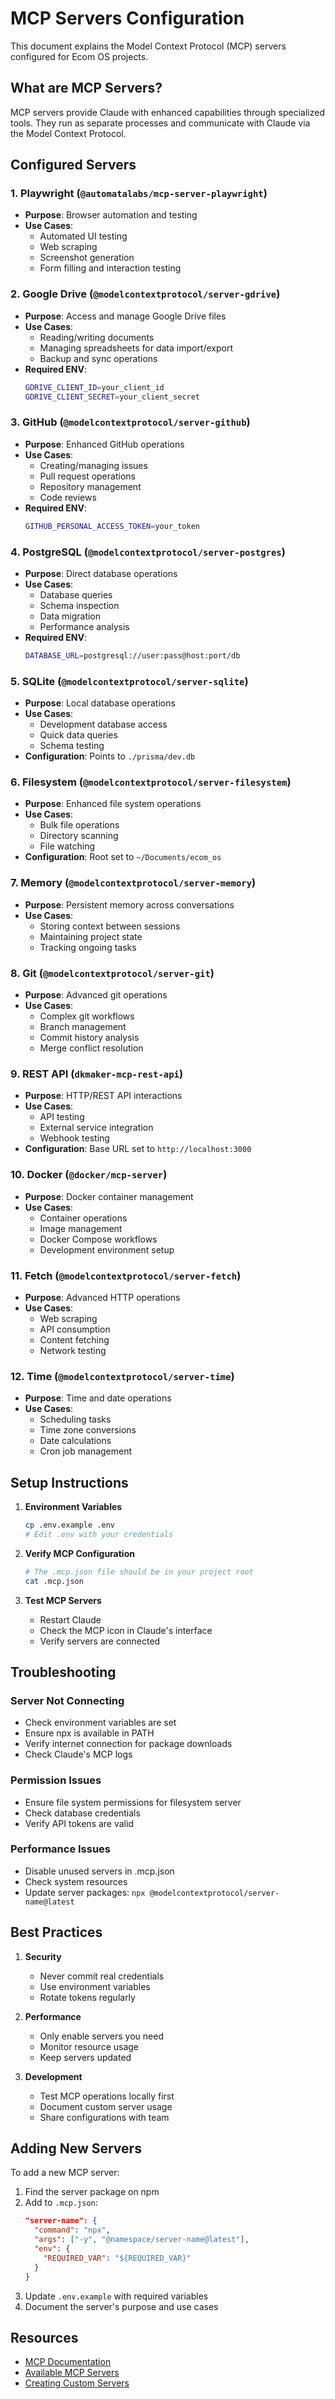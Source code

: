# MCP Servers Configuration

This document explains the Model Context Protocol (MCP) servers configured for Ecom OS projects.

## What are MCP Servers?

MCP servers provide Claude with enhanced capabilities through specialized tools. They run as separate processes and communicate with Claude via the Model Context Protocol.

## Configured Servers

### 1. **Playwright** (`@automatalabs/mcp-server-playwright`)
- **Purpose**: Browser automation and testing
- **Use Cases**: 
  - Automated UI testing
  - Web scraping
  - Screenshot generation
  - Form filling and interaction testing

### 2. **Google Drive** (`@modelcontextprotocol/server-gdrive`)
- **Purpose**: Access and manage Google Drive files
- **Use Cases**:
  - Reading/writing documents
  - Managing spreadsheets for data import/export
  - Backup and sync operations
- **Required ENV**:
  ```bash
  GDRIVE_CLIENT_ID=your_client_id
  GDRIVE_CLIENT_SECRET=your_client_secret
  ```

### 3. **GitHub** (`@modelcontextprotocol/server-github`)
- **Purpose**: Enhanced GitHub operations
- **Use Cases**:
  - Creating/managing issues
  - Pull request operations
  - Repository management
  - Code reviews
- **Required ENV**:
  ```bash
  GITHUB_PERSONAL_ACCESS_TOKEN=your_token
  ```

### 4. **PostgreSQL** (`@modelcontextprotocol/server-postgres`)
- **Purpose**: Direct database operations
- **Use Cases**:
  - Database queries
  - Schema inspection
  - Data migration
  - Performance analysis
- **Required ENV**:
  ```bash
  DATABASE_URL=postgresql://user:pass@host:port/db
  ```

### 5. **SQLite** (`@modelcontextprotocol/server-sqlite`)
- **Purpose**: Local database operations
- **Use Cases**:
  - Development database access
  - Quick data queries
  - Schema testing
- **Configuration**: Points to `./prisma/dev.db`

### 6. **Filesystem** (`@modelcontextprotocol/server-filesystem`)
- **Purpose**: Enhanced file system operations
- **Use Cases**:
  - Bulk file operations
  - Directory scanning
  - File watching
- **Configuration**: Root set to `~/Documents/ecom_os`

### 7. **Memory** (`@modelcontextprotocol/server-memory`)
- **Purpose**: Persistent memory across conversations
- **Use Cases**:
  - Storing context between sessions
  - Maintaining project state
  - Tracking ongoing tasks

### 8. **Git** (`@modelcontextprotocol/server-git`)
- **Purpose**: Advanced git operations
- **Use Cases**:
  - Complex git workflows
  - Branch management
  - Commit history analysis
  - Merge conflict resolution

### 9. **REST API** (`dkmaker-mcp-rest-api`)
- **Purpose**: HTTP/REST API interactions
- **Use Cases**:
  - API testing
  - External service integration
  - Webhook testing
- **Configuration**: Base URL set to `http://localhost:3000`

### 10. **Docker** (`@docker/mcp-server`)
- **Purpose**: Docker container management
- **Use Cases**:
  - Container operations
  - Image management
  - Docker Compose workflows
  - Development environment setup

### 11. **Fetch** (`@modelcontextprotocol/server-fetch`)
- **Purpose**: Advanced HTTP operations
- **Use Cases**:
  - Web scraping
  - API consumption
  - Content fetching
  - Network testing

### 12. **Time** (`@modelcontextprotocol/server-time`)
- **Purpose**: Time and date operations
- **Use Cases**:
  - Scheduling tasks
  - Time zone conversions
  - Date calculations
  - Cron job management

## Setup Instructions

1. **Environment Variables**
   ```bash
   cp .env.example .env
   # Edit .env with your credentials
   ```

2. **Verify MCP Configuration**
   ```bash
   # The .mcp.json file should be in your project root
   cat .mcp.json
   ```

3. **Test MCP Servers**
   - Restart Claude
   - Check the MCP icon in Claude's interface
   - Verify servers are connected

## Troubleshooting

### Server Not Connecting
- Check environment variables are set
- Ensure npx is available in PATH
- Verify internet connection for package downloads
- Check Claude's MCP logs

### Permission Issues
- Ensure file system permissions for filesystem server
- Check database credentials
- Verify API tokens are valid

### Performance Issues
- Disable unused servers in .mcp.json
- Check system resources
- Update server packages: `npx @modelcontextprotocol/server-name@latest`

## Best Practices

1. **Security**
   - Never commit real credentials
   - Use environment variables
   - Rotate tokens regularly

2. **Performance**
   - Only enable servers you need
   - Monitor resource usage
   - Keep servers updated

3. **Development**
   - Test MCP operations locally first
   - Document custom server usage
   - Share configurations with team

## Adding New Servers

To add a new MCP server:

1. Find the server package on npm
2. Add to `.mcp.json`:
   ```json
   "server-name": {
     "command": "npx",
     "args": ["-y", "@namespace/server-name@latest"],
     "env": {
       "REQUIRED_VAR": "${REQUIRED_VAR}"
     }
   }
   ```
3. Update `.env.example` with required variables
4. Document the server's purpose and use cases

## Resources

- [MCP Documentation](https://docs.anthropic.com/mcp)
- [Available MCP Servers](https://github.com/modelcontextprotocol)
- [Creating Custom Servers](https://docs.anthropic.com/mcp/creating-servers)